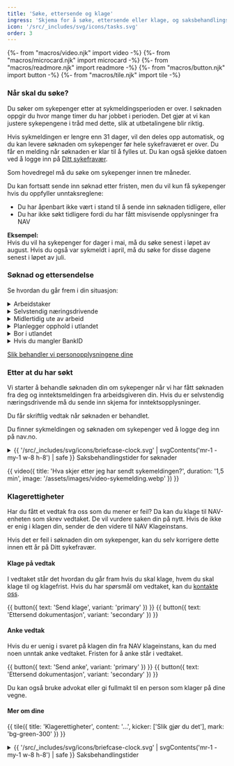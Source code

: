 ```yaml
---
title: 'Søke, ettersende og klage'
ingress: 'Skjema for å søke, ettersende eller klage, og saksbehandlingstider.'
icon: '/src/_includes/svg/icons/tasks.svg'
order: 3
---
```


{%- from "macros/video.njk" import video -%}
{%- from "macros/microcard.njk" import microcard -%}
{%- from "macros/readmore.njk" import readmore -%}
{%- from "macros/button.njk" import button -%}
{%- from "macros/tile.njk" import tile -%}

### Når skal du søke?

Du søker om sykepenger etter at sykmeldingsperioden er over. I søknaden oppgir du hvor mange timer du har jobbet i perioden. Det gjør at vi kan justere sykepengene i tråd med dette, slik at utbetalingene blir riktig.

Hvis sykmeldingen er lengre enn 31 dager, vil den deles opp automatisk, og du kan levere søknaden om sykepenger før hele sykefraværet er over.  Du får en melding når søknaden er klar til å fylles ut. Du kan også sjekke datoen ved å logge inn på [Ditt sykefravær](#).

Som hovedregel må du søke om sykepenger innen tre måneder.

Du kan fortsatt sende inn søknad etter fristen, men du vil kun få sykepenger hvis du oppfyller unntaksreglene:

 * Du har åpenbart ikke vært i stand til å sende inn søknaden tidligere, eller
 * Du har ikke søkt tidligere fordi du har fått misvisende opplysninger fra NAV

**Eksempel:**  
Hvis du vil ha sykepenger for dager i mai, må du søke senest i løpet av august. Hvis du også var sykmeldt i april, må du søke for disse dagene senest i løpet av juli.

### Søknad og ettersendelse

Se hvordan du går frem i din situasjon:

<div class="accordion">
  <details>
    <summary>Arbeidstaker</summary>
    {% prose "py-2 pl-5 -ml-5 -translate-x-px border-l-2 border-slate-400" %}
Først leverer du sykmeldingen til arbeidsgiveren din. Du logger deg inn på [Ditt sykefravær](#) på nav.no og sender sykmeldingen derfra. Hvis du har fått en [papirsykmelding](#), venter du noen dager, så vil den også komme digitalt på Ditt sykefravær.

1. Når perioden for sykmeldingen er over, søker du om sykepenger. Du får en melding når den er klar til å fylles ut på Ditt sykefravær. Du sender søknaden fra Ditt sykefravær. Merk! Du må sende søknad om sykepenger selv om arbeidsgiveren din betaler deg lønn mens du er syk. Arbeidsgiveren krever pengene tilbake fra NAV basert på søknaden din. 
2. I søknaden oppgir du om du har jobbet litt mens du har vært sykmeldt, om du kom tilbake tidligere enn forventet, om du har jobbet i utlandet, om du var på reise utenfor EØS og andre opplysninger vi trenger for å behandle søknaden din.
3. Når du har sendt inn søknaden om sykepenger, kan NAV behandle søknaden din. Det skjer først når arbeidsgiveren din har sendt oss opplysninger om inntekten (inntektsmelding). Hvis du har pålegg om faste trekk, må arbeidsgiveren din også fylle ut skjemaet for trekkopplysninger.

#### Søknad om sykepenger for arbeidstakere
<div class="flex flex-wrap gap-3 mb-12">
  {{ button({ text: 'Send søknad', variant: 'primary' }) }}
  {{ button({ text: 'Ettersend dokumentasjon', variant: 'secondary' }) }}
</div>

#### Trekkopplysninger for arbeidstakere

Arbeidsgiver bruker dette skjemaet for å opplyse NAV om trekk hos arbeidstaker i forbindelse med utbetaling av sykepenger, foreldrepenger, svangerskapspenger eller pleie-/ opplærings- og omsorgspenger.

<div class="flex flex-wrap gap-3 mb-12">
  {{ button({ text: 'Send inn', variant: 'primary' }) }}
  {{ button({ text: 'Ettersend dokumentasjon', variant: 'secondary' }) }}
</div>
    {% endprose %}
  </details>

  <details>
    <summary>Selvstendig næringsdrivende</summary>
    {% prose "py-2 pl-5 -ml-5 -translate-x-px border-l-2 border-slate-400" %}
Du søker om sykepenger etter at sykmeldingsperioden er over. Du vil få en melding fra oss når den digitale søknaden er klar til å fylles ut. 

Du logger deg inn på nav.no og sender søknaden derfra. 

* I søknaden oppgir du om du har vært i delvis arbeid, om du kom tilbake i full jobb tidligere enn forventet, om du har vært i utlandet og andre opplysninger NAV trenger for å behandle søknaden din. 

* På den første søknaden i sykefraværet får du noen ekstra spørsmål for å avgjøre om du trenger å sende inn dokumentasjon på inntekten din eller annen informasjon. Hvis vi trenger dokumentasjon på inntekten din, blir du videreført til siden for innsending. Der vil det også stå hva vi trenger fra deg.

Hvis du ikke har det vi trenger lett tilgjengelig, kan du velge å sende inn søknaden uten dokumentasjonen. Da får du en oppgave på Min side på nav.no om dette senere. Vi kan ikke behandle søknaden din før du har sendt inn nødvendig dokumentasjon.
    {% endprose %}
  </details>

  <details>
    <summary>Midlertidig ute av arbeid</summary>
    {% prose "py-2 pl-5 -ml-5 -translate-x-px border-l-2 border-slate-400" %}
#### Søknad om sykepenger når du midlertidig er ute av arbeid

Dette skjemaet bruker du hvis det er under en måned siden forrige arbeidsforhold opphørte, du mottar etterlønn/sluttvederlag, er i utdanningspermisjon, eller du har startet i nytt arbeidsforhold uten å ha ny opptjening til sykepenger.

<div class="flex flex-wrap gap-3 mb-12">
  {{ button({ text: 'Søk om sykepenger', variant: 'primary' }) }}
  {{ button({ text: 'Ettersend dokumentasjon', variant: 'secondary' }) }}
</div>
    {% endprose %}
  </details>

  <details>
    <summary>Planlegger opphold i utlandet</summary>
    {% prose "py-2 pl-5 -ml-5 -translate-x-px border-l-2 border-slate-400" %}

#### Søknad om å beholde sykepenger under opphold i utlandet

Denne søknaden bruker du hvis du ønsker å reise ut av EU/EØS mens du er sykmeldt og du samtidig ønsker å beholde sykepengene. Du bør sende søknaden før du reiser, for å være sikker på at du beholder sykepengene dine under reisen.

Du har kun rett til sykepenger under opphold utenfor EU/EØS i 4 uker i løpet av en tolvmånedersperiode.

Hvis du skal avvikle lovbestemt ferie, skal du ikke søke. I stedet krysser du av for ferie i søknaden om sykepenger som sendes etter at sykmeldingsperioden er over.

<div class="flex flex-wrap gap-3 mb-12">
  {{ button({ text: 'Send søknad', variant: 'primary' }) }}
  {{ button({ text: 'Ettersend dokumentasjon', variant: 'secondary' }) }}
</div>
     {% endprose %}
  </details>

  <details>
    <summary>Bor i utlandet</summary>
    {% prose "py-2 pl-5 -ml-5 -translate-x-px border-l-2 border-slate-400" %}

#### Dokumentasjon for sykepenger når du bor i utlandet

Hvis du er fast bosatt i utlandet og skal sende inn dokumentasjon som gjelder sykepenger, sender du dette sammen med en førsteside.

<div class="flex flex-wrap gap-3 mb-12">
  {{ button({ text: 'Hent førsteside', variant: 'secondary' }) }}
</div>

#### Egenerklæring for utenlandske sykmeldinger

Du må fylle ut dette skjemaet hvis du har sykmelding fra lege utenfor Norge. Legg ved sykmeldingen din og send skjemaet til NAV.

<div class="flex flex-wrap gap-3 mb-12">
  {{ button({ text: 'Send skjema', variant: 'primary' }) }}
  {{ button({ text: 'Ettersend dokumentasjon', variant: 'secondary' }) }}
 </div>
    {% endprose %}
  </details>
</div>

<details class="readmore">
  <summary><span>Hvis du mangler BankID</span></summary>
  {% prose "py-2 pl-5 ml-6 border-l-2 border-slate-400" %}
Hvis du mangler BankID, ikke har legitimasjon på høyeste sikkerhetsnivå eller har fortrolig adresse i Folkeregisteret, må du bruke del D av papirsykmeldingen til å søke om sykepenger. Finn riktig adresse.

Hvis du har en arbeidsgiver, må du levere del C av sykmeldingen til arbeidsgiveren din. Del D – søknaden – leverer du til den som skal utbetale sykepenger.
  {% endprose %}
</details>

[Slik behandler vi personopplysningene dine](#)

### Etter at du har søkt

Vi starter å behandle søknaden din om sykepenger når vi har fått søknaden fra deg og inntektsmeldingen fra arbeidsgiveren din. Hvis du er selvstendig næringsdrivende må du sende inn skjema for inntektsopplysninger.

Du får skriftlig vedtak når søknaden er behandlet.

Du finner sykmeldingen og søknaden om sykepenger ved å logge deg inn på nav.no. 

<details class="expander expander--pill">
  <summary>
    {{ '/src/_includes/svg/icons/briefcase-clock.svg' | svgContents('mr-1 -my-1 w-8 h-8') | safe }}
    <span>Saksbehandlingstider for søknader</span>
  </summary>
  {% prose "py-2 pl-5 ml-6 -translate-x-px border-l-2 border-slate-400" %}

#### Saksbehandlingstid for søknader
Saksbehandlingstiden er tiden fra vi får søknaden din og til vi har gjort et vedtak. Husk at vi trenger all nødvendig dokumentasjon for å behandle søknaden din. 

Det gjelder også inntektsmeldingen fra arbeidsgiveren din.

| Saken gjelder	| Forventet saksbehandlingstid |
| ------------- | ---------------------------- |
| Førstegangssøknad |	4 uker |
| Forlengelse |	3 uker |
| Utenlandsk sykmelding - førstegangssøknad |	10 uker |
| Utenlandsk sykmelding - forlengelse |	10 uker |
| Arbeidsgiver godtar ikke sykmeldingen (bestridelse) |	6 måneder |
  {% endprose %}
</details>

{{ video({ 
  title: 'Hva skjer etter jeg har sendt sykemeldingen?', 
  duration: '1,5 min', 
  image: '/assets/images/video-sykemelding.webp' 
}) }}

### Klagerettigheter

Har du fått et vedtak fra oss som du mener er feil? Da kan du klage til NAV-enheten som skrev vedtaket. De vil vurdere saken din på nytt. Hvis de ikke er enig i klagen din, sender de den videre til NAV Klageinstans.

Hvis det er feil i søknaden din om sykepenger, kan du selv korrigere dette innen ett år på Ditt sykefravær.

#### Klage på vedtak

I vedtaket står det hvordan du går fram hvis du skal klage, hvem du skal klage til og klagefrist. Hvis du har spørsmål om vedtaket, kan du [kontakte oss](#).

<div class="flex flex-wrap gap-3 mb-12">
  {{ button({ text: 'Send klage', variant: 'primary' }) }}
  {{ button({ text: 'Ettersend dokumentasjon', variant: 'secondary' }) }}
</div>

#### Anke vedtak

Hvis du er uenig i svaret på klagen din fra NAV klageinstans, kan du med noen unntak anke vedtaket. Fristen for å anke står i vedtaket.

<div class="flex flex-wrap gap-3 mb-12">
  {{ button({ text: 'Send anke', variant: 'primary' }) }}
  {{ button({ text: 'Ettersend dokumentasjon', variant: 'secondary' }) }}
</div>

Du kan også bruke advokat eller gi fullmakt til en person som klager på dine vegne.

#### Mer om dine
{{ tile({
  title: 'Klagerettigheter',
  content: '…',
  kicker: ['Slik gjør du det'],
  mark: 'bg-green-300'
}) }}






<details class="expander expander--pill">
  <summary>
    {{ '/src/_includes/svg/icons/briefcase-clock.svg' | svgContents('mr-1 -my-1 w-8 h-8') | safe }}
    <span>Saksbehandlingstider</span>
  </summary>
  {% prose "py-2 pl-5 ml-[26px] border-l-2 border-slate-400" %}
#### Saksbehandlingstid for klage og anke
Har du fått et vedtak fra oss som du mener er feil? Da kan du klage til NAV-enheten som skrev vedtaket. De vil vurdere saken din på nytt. Hvis de ikke er enig i klagen din, sender de den videre til NAV Klageinstans.

Saken gjelder	| Forventet saksbehandlingstid |
------------- | ---------------------------- |
Klage til NAV-enhet	| 12 uker |
Klage til NAV Klageinstans | 12 uker |
Anke til NAV Klageinstans | 12 uker |
  {% endprose %}
</details>


